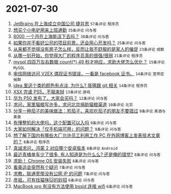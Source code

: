 # 2021-07-30

1. [JetBrains 在上海成立中国公司 捷并思](https://www.v2ex.com/t/792621) `57条评论` `程序员`
1. [想买个小电驴用来上班通勤](https://www.v2ex.com/t/792600) `35条评论` `问与答`
1. [8000 一个月在上海能活下去吗？](https://www.v2ex.com/t/792633) `30条评论` `问与答`
1. [如果你并不看好公司的项目前景，还会用心开发吗？](https://www.v2ex.com/t/792611) `25条评论` `问与答`
1. [从来都不觉得没有房子怎么样，反而让我不舒服的是家人的催促](https://www.v2ex.com/t/792614) `23条评论` `成都`
1. [从哪一刻开始，你觉得大厂的程序员真的很强/很弱](https://www.v2ex.com/t/792626) `21条评论` `程序员`
1. [mysql 四百万左右数据 count(*) 49 秒才响应，求助大佬怎么优化？](https://www.v2ex.com/t/792656) `15条评论` `MySQL`
1. [电信网络访问 V2EX 偶现证书错误，一看是 facebook 证书。](https://www.v2ex.com/t/792619) `14条评论` `宽带症候群`
1. [idea 里这个类的颜色有点淡, 为什么? 我猜跟 git 相关](https://www.v2ex.com/t/792616) `14条评论` `程序员`
1. [XSX 完虐 PS5，不服来辩](https://www.v2ex.com/t/792661) `13条评论` `游戏`
1. [华为 P50 发布了，大家会买吗？](https://www.v2ex.com/t/792610) `12条评论` `问与答`
1. [求问，家里猫粮写许多，求问北京捐助猫粮渠道](https://www.v2ex.com/t/792617) `10条评论` `北京`
1. [分享一种茄子的美味做法：煎茄子，喜欢吃茄子的朋友不要错过](https://www.v2ex.com/t/792632) `9条评论` `美酒与美食`
1. [有懂整机的大佬吗，这个配置可以入吗](https://www.v2ex.com/t/792624) `9条评论` `问与答`
1. [大家如何解决「仅手机端可用」的问题？](https://www.v2ex.com/t/792620) `9条评论` `问与答`
1. [想了解下国内有哪些大厂允许员工利用工作 PC 在外网博客上发表技术文章的？](https://www.v2ex.com/t/792625) `8条评论` `程序员`
1. [真诚求问，鸿蒙 2 对应哪个安卓版本](https://www.v2ex.com/t/792622) `8条评论` `Android`
1. [最近青橘单车少了很多, 有人知道是为什么么? 还是俺的错觉?](https://www.v2ex.com/t/792606) `8条评论` `问与答`
1. [求助！ Chrome OS 安装失败](https://www.v2ex.com/t/792602) `8条评论` `问与答`
1. [看奥运会突然有个疑问](https://www.v2ex.com/t/792631) `7条评论` `问与答`
1. [求教，联通宽带没有公网 IP 的问题](https://www.v2ex.com/t/792628) `7条评论` `问与答`
1. [彦祖，可有找猫咪🐱的妙招](https://www.v2ex.com/t/792623) `6条评论` `问与答`
1. [MacBook pro 有没有方法使用 bssid 连接 wifi](https://www.v2ex.com/t/792613) `6条评论` `问与答`
